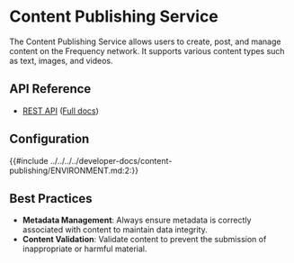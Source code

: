 # Content Publishing Service

The Content Publishing Service allows users to create, post, and manage content on the Frequency network. It supports various content types such as text, images, and videos.

## API Reference

- [REST API](./Api.md) (<a target="_blank" href="https://projectlibertylabs.github.io/gateway/content-publishing">Full docs</a>)

## Configuration

{{#include ../../../../developer-docs/content-publishing/ENVIRONMENT.md:2:}}

## Best Practices

- **Metadata Management**: Always ensure metadata is correctly associated with content to maintain data integrity.
- **Content Validation**: Validate content to prevent the submission of inappropriate or harmful material.
